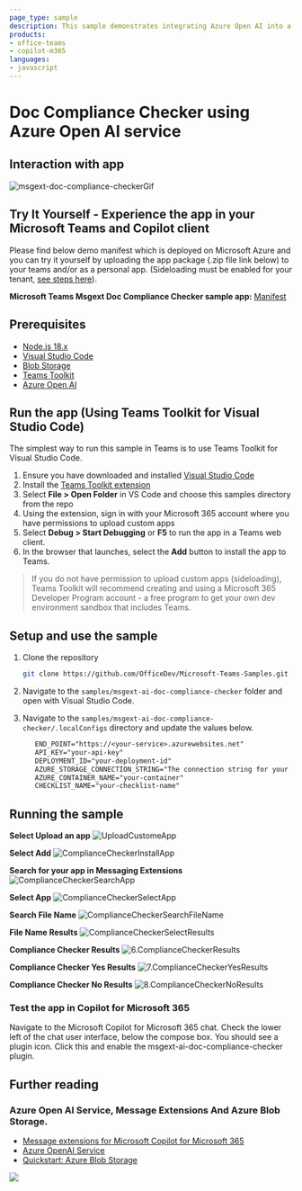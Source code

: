 ```yaml
---
page_type: sample
description: This sample demonstrates integrating Azure Open AI into a Teams message extension to check a contract proposal's compliance with a policy checklist. It works with Teams Toolkit for Visual Studio Code and JavaScript and can be used in Microsoft Copilot for Microsoft 365.
products:
- office-teams
- copilot-m365
languages:
- javascript
---
```


# Doc Compliance Checker using Azure Open AI service

## Interaction with app

 ![msgext-doc-compliance-checkerGif](Images/msgext-doc-compliance-checkerGif.gif)

## Try It Yourself - Experience the app in your Microsoft Teams and Copilot client
Please find below demo manifest which is deployed on Microsoft Azure and you can try it yourself by uploading the app package (.zip file link below) to your teams and/or as a personal app. (Sideloading must be enabled for your tenant, [see steps here](https://docs.microsoft.com/microsoftteams/platform/concepts/build-and-test/prepare-your-o365-tenant#enable-custom-teams-apps-and-turn-on-custom-app-uploading)).

**Microsoft Teams Msgext Doc Compliance Checker sample app:** [Manifest](/samples/msgext-ai-doc-compliance-checker/demo-manifest/msgext-ai-doc-compliance-checker.zip)

## Prerequisites

- [Node.js 18.x](https://nodejs.org/download/release/v18.18.2/)
- [Visual Studio Code](https://code.visualstudio.com/)
- [Blob Storage](https://learn.microsoft.com/en-us/azure/storage/blobs/storage-quickstart-blobs-portal)
- [Teams Toolkit](https://marketplace.visualstudio.com/items?itemName=TeamsDevApp.ms-teams-vscode-extension)
- [Azure Open AI](https://learn.microsoft.com/en-us/azure/ai-services/openai/quickstart?tabs=command-line&pivots=programming-language-studio)

## Run the app (Using Teams Toolkit for Visual Studio Code)

The simplest way to run this sample in Teams is to use Teams Toolkit for Visual Studio Code.

1. Ensure you have downloaded and installed [Visual Studio Code](https://code.visualstudio.com/docs/setup/setup-overview)
1. Install the [Teams Toolkit extension](https://marketplace.visualstudio.com/items?itemName=TeamsDevApp.ms-teams-vscode-extension)
1. Select **File > Open Folder** in VS Code and choose this samples directory from the repo
1. Using the extension, sign in with your Microsoft 365 account where you have permissions to upload custom apps
1. Select **Debug > Start Debugging** or **F5** to run the app in a Teams web client.
1. In the browser that launches, select the **Add** button to install the app to Teams.

> If you do not have permission to upload custom apps (sideloading), Teams Toolkit will recommend creating and using a Microsoft 365 Developer Program account - a free program to get your own dev environment sandbox that includes Teams.

## Setup and use the sample
1) Clone the repository

    ```bash
    git clone https://github.com/OfficeDev/Microsoft-Teams-Samples.git
    ```
1) Navigate to the `samples/msgext-ai-doc-compliance-checker` folder and open with Visual Studio Code.

1) Navigate to the `samples/msgext-ai-doc-compliance-checker/.localConfigs` directory and update the values below.

   ```txt
      END_POINT="https://<your-service>.azurewebsites.net"
      API_KEY="your-api-key"
      DEPLOYMENT_ID="your-deployment-id"
      AZURE_STORAGE_CONNECTION_STRING="The connection string for your Azure Storage account."
      AZURE_CONTAINER_NAME="your-container"
      CHECKLIST_NAME="your-checklist-name"
   ```

## Running the sample

**Select Upload an app**
![UploadCustomeApp](Images/0.UploadCustomeApp.png)

**Select Add**
![ComplianceCheckerInstallApp](Images/1.ComplianceCheckerInstallApp.png)

**Search for your app in Messaging Extensions**
![ComplianceCheckerSearchApp](Images/2.ComplianceCheckerSearchApp.png)

**Select App**
![ComplianceCheckerSelectApp](Images/3.ComplianceCheckerSelectApp.png)

**Search File Name**
![ComplianceCheckerSearchFileName](Images/4.ComplianceCheckerSearchFileName.png)

**File Name Results**
![ComplianceCheckerSelectResults](Images/5.ComplianceCheckerSelectResults.png)

**Compliance Checker Results**
![6.ComplianceCheckerResults](Images/6.ComplianceCheckerResults.png)

**Compliance Checker Yes Results**
![7.ComplianceCheckerYesResults](Images/7.ComplianceCheckerYesResults.png)

**Compliance Checker No Results**
![8.ComplianceCheckerNoResults](Images/8.ComplianceCheckerNoResults.png)

### Test the app in Copilot for Microsoft 365
Navigate to the Microsoft Copilot for Microsoft 365 chat. Check the lower left of the chat user interface, below the compose box. You should see a plugin icon. Click this and enable the msgext-ai-doc-compliance-checker plugin.

## Further reading

### Azure Open AI Service, Message Extensions And Azure Blob Storage.

- [Message extensions for Microsoft Copilot for Microsoft 365](https://learn.microsoft.com/en-us/microsoft-365-copilot/extensibility/overview-message-extension-bot)
- [Azure OpenAI Service](https://learn.microsoft.com/azure/ai-services/openai/overview)
- [Quickstart: Azure Blob Storage](https://learn.microsoft.com/azure/storage/blobs/storage-quickstart-blobs-nodejs?tabs=managed-identity%2Croles-azure-portal%2Csign-in-azure-cli)

<img src="https://pnptelemetry.azurewebsites.net/microsoft-teams-samples/samples/msgext-ai-doc-compliance-checker" />